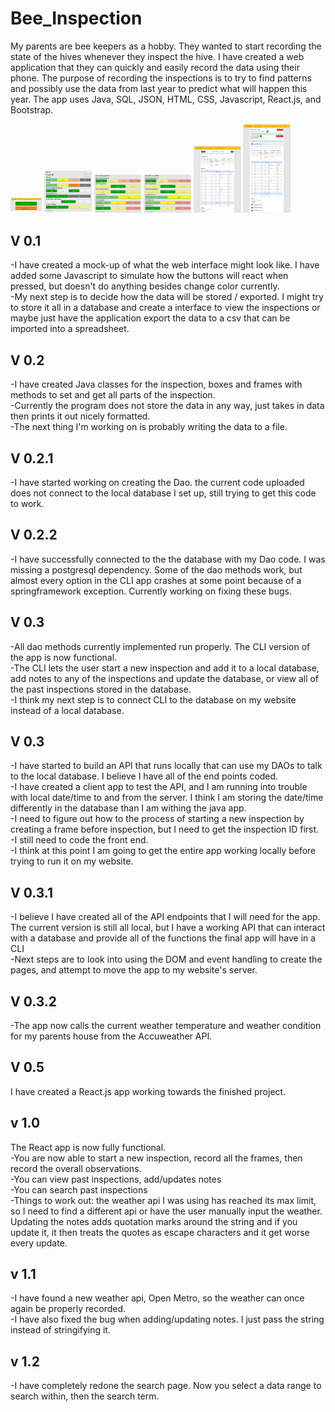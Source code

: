 # Bee_Inspection
My parents are bee keepers as a hobby. They wanted to start recording the state of the hives whenever they inspect the hive. I have created a web application that they can quickly and easily record the data using their phone. The purpose of recording the inspections is to try to find patterns and possibly use the data from last year to predict what will happen this year. The app uses Java, SQL, JSON, HTML, CSS, Javascript, React.js, and Bootstrap.

<div>
  <img src="https://github.com/RyanMontville/Bee-Inspection/blob/main/screenshots/homepage.png" alt="homepage" title="Homepage" style="width: 10%; display: inline-block;"></img>
  <img src="https://github.com/RyanMontville/Bee-Inspection/blob/main/screenshots/new-inspection_recoding-frames.png" alt="Recording a new inspection - Recoding the frames" title="Recording a new inspection - Recoding the frames" style="width: 15%; display: inline-block;"></img>
  <img src="https://github.com/RyanMontville/Bee-Inspection/blob/main/screenshots/new-inpsection_recoding-overall.png" alt="Recording a new inspection - Recoding facts about the inspection" title="Recording a new inspection - Recoding facts about the inspection" style="width: 15%; display: inline-block;"></img>
  <img src="https://github.com/RyanMontville/Bee-Inspection/blob/main/screenshots/new-inpsection_recoding-overall.png" alt="Recording a new inspection - Recoding facts about the inspection" title="Recording a new inspection - Recoding facts about the inspection" style="width: 15%; display: inline-block;"></img>
  <img src="https://github.com/RyanMontville/Bee-Inspection/blob/main/screenshots/viewing-a-past-inspection.png" alt="Viewing a past inspection" title="Viewing a past inspection" style="width: 15%; display: inline-block;"></img>
  <img src="https://github.com/RyanMontville/Bee-Inspection/blob/main/screenshots/search-page.png" alt="Search page" title="Search page" style="width: 15%; display: inline-block;"></img>
</div>

## V 0.1
-I have created a mock-up of what the web interface might look like. I have added some Javascript to simulate how the buttons will react when pressed, but doesn't do anything besides change color currently.
<br>-My next step is to decide how the data will be stored / exported. I might try to store it all in a database and create a interface to view the inspections or maybe just have the application export the data to a csv that can be imported into a spreadsheet.

## V 0.2
-I have created Java classes for the inspection, boxes and frames with methods to set and get all parts of the inspection.
<br>-Currently the program does not store the data in any way, just takes in data then prints it out nicely formatted.
<br>-The next thing I'm working on is probably writing the data to a file.

## V 0.2.1
-I have started working on creating the Dao. the current code uploaded does not connect to the local database I set up, still trying to get this code to work.

## V 0.2.2
-I have successfully connected to the the database with my Dao code. I was missing a postgresql dependency. Some of the dao methods work, but almost every option in the CLI app crashes at some point because of a springframework exception. Currently working on fixing these bugs.

## V 0.3
-All dao methods currently implemented run properly. The CLI version of the app is now functional.
<br>-The CLI lets the user start a new inspection and add it to a local database, add notes to any of the inspections and update the database, or view all of the past inspections stored in the database.
<br>-I think my next step is to connect CLI to the database on my website instead of a local database. 

## V 0.3
-I have started to build an API that runs locally that can use my DAOs to talk to the local database. I believe I have all of the end points coded.
<br>-I have created a client app to test the API, and I am running into trouble with local date/time to and from the server. I think I am storing the date/time differently in the database than I am withing the java app.
<br>-I need to figure out how to the process of starting a new inspection by creating a frame before inspection, but I need to get the inspection ID first.
<br>-I still need to code the front end.
<br>-I think at this point I am going to get the entire app working locally before trying to run it on my website.

## V 0.3.1
-I believe I have created all of the API endpoints that I will need for the app. The current version is still all local, but I have a working API that can interact with a database and provide all of the functions the final app will have in a CLI
<br>-Next steps are to look into using the DOM and event handling to create the pages, and attempt to move the app to my website's server.

## V 0.3.2
-The app now calls the current weather temperature and weather condition for my parents house from the Accuweather API. 

## V 0.5
I have created a React.js app working towards the finished project.

## v 1.0 
The React app is now fully functional. 
<br>-You are now able to start a new inspection, record all the frames, then record the overall observations. 
<br>-You can view past inspections, add/updates notes
<br>-You can search past inspections
<br>-Things to work out: the weather api I was using has reached its max limit, so I need to find a different api or have the user manually input the weather. Updating the notes adds quotation marks around the string and if you update it, it then treats the quotes as escape characters and it get worse every update.

## v 1.1
-I have found a new weather api, Open Metro, so the weather can once again be properly recorded.
<br>-I have also fixed the bug when adding/updating notes. I just pass the string instead of stringifying it.

## v 1.2
-I have completely redone the search page. Now you select a data range to search within, then the search term.
